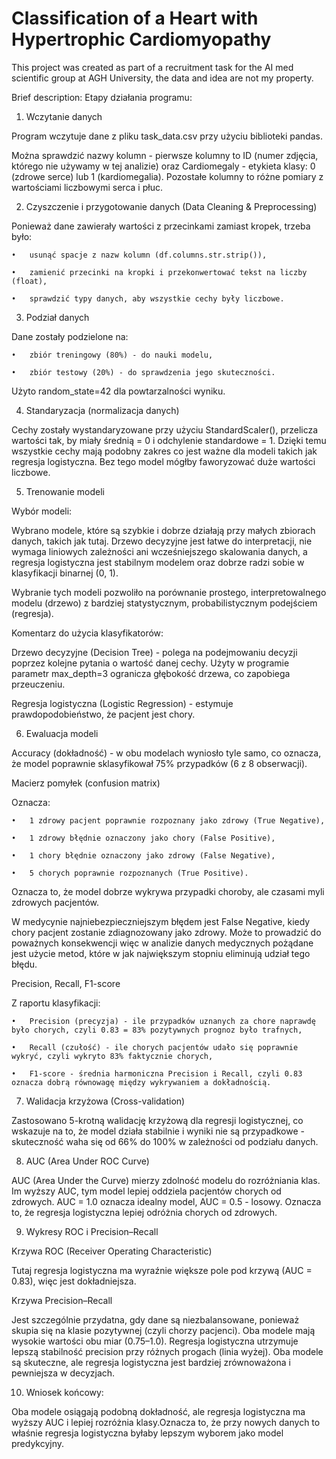 # Classification of a Heart with Hypertrophic Cardiomyopathy
This project was created as part of a recruitment task for the AI ​​med scientific group at AGH University, the data and idea are not my property.

Brief description:
Etapy działania programu:

1. Wczytanie danych

Program wczytuje dane z pliku task_data.csv przy użyciu biblioteki pandas.

Można sprawdzić nazwy kolumn - pierwsze kolumny to ID (numer zdjęcia, którego nie używamy w tej analizie) oraz Cardiomegaly - etykieta klasy: 0 (zdrowe serce) lub     1 (kardiomegalia). Pozostałe kolumny to różne pomiary z wartościami liczbowymi serca i płuc.

2. Czyszczenie i przygotowanie danych (Data Cleaning & Preprocessing)

Ponieważ dane zawierały wartości z przecinkami zamiast kropek, trzeba było:
	
	•	usunąć spacje z nazw kolumn (df.columns.str.strip()),
	
	•	zamienić przecinki na kropki i przekonwertować tekst na liczby (float),
	
	•	sprawdzić typy danych, aby wszystkie cechy były liczbowe.

3. Podział danych

Dane zostały podzielone na:
	
	•	zbiór treningowy (80%) - do nauki modelu,
	
	•	zbiór testowy (20%) - do sprawdzenia jego skuteczności.

Użyto random_state=42 dla powtarzalności wyniku.

4. Standaryzacja (normalizacja danych)

Cechy zostały wystandaryzowane przy użyciu StandardScaler(), przelicza wartości tak, by miały średnią = 0 i odchylenie standardowe = 1. Dzięki temu wszystkie cechy mają podobny zakres co jest ważne dla modeli takich jak regresja logistyczna. Bez tego model mógłby faworyzować duże wartości liczbowe.

5. Trenowanie modeli

Wybór modeli:

Wybrano modele, które są szybkie i dobrze działają przy małych zbiorach danych, takich jak tutaj. Drzewo decyzyjne jest łatwe do interpretacji, nie wymaga liniowych zależności ani wcześniejszego skalowania danych, a regresja logistyczna jest stabilnym modelem oraz dobrze radzi sobie w klasyfikacji binarnej (0, 1). 

Wybranie tych modeli pozwoliło na porównanie prostego, interpretowalnego modelu (drzewo) z bardziej statystycznym, probabilistycznym podejściem (regresja).

Komentarz do użycia klasyfikatorów:

Drzewo decyzyjne (Decision Tree) - polega na podejmowaniu decyzji poprzez kolejne pytania o wartość danej cechy. Użyty w programie parametr max_depth=3 ogranicza głębokość drzewa, co zapobiega przeuczeniu.

Regresja logistyczna (Logistic Regression) - estymuje prawdopodobieństwo, że pacjent jest chory.

6. Ewaluacja modeli

Accuracy (dokładność) - w obu modelach wyniosło tyle samo, co oznacza, że model poprawnie sklasyfikował 75% przypadków (6 z 8 obserwacji).

Macierz pomyłek (confusion matrix)

Oznacza:

	•	1 zdrowy pacjent poprawnie rozpoznany jako zdrowy (True Negative),
	
	•	1 zdrowy błędnie oznaczony jako chory (False Positive),
	
	•	1 chory błędnie oznaczony jako zdrowy (False Negative),
	
	•	5 chorych poprawnie rozpoznanych (True Positive).

Oznacza to, że model dobrze wykrywa przypadki choroby, ale czasami myli zdrowych pacjentów. 

W medycynie najniebezpieczniejszym błędem jest False Negative, kiedy chory pacjent zostanie zdiagnozowany jako zdrowy. Może to prowadzić do poważnych konsekwencji więc w analizie danych medycznych pożądane jest użycie metod, które w jak największym stopniu eliminują udział tego błędu. 

Precision, Recall, F1-score

Z raportu klasyfikacji:

	•	Precision (precyzja) - ile przypadków uznanych za chore naprawdę było chorych, czyli 0.83 = 83% pozytywnych prognoz było trafnych,
	
	•	Recall (czułość) - ile chorych pacjentów udało się poprawnie wykryć, czyli wykryto 83% faktycznie chorych,
	
	•	F1-score - średnia harmoniczna Precision i Recall, czyli 0.83 oznacza dobrą równowagę między wykrywaniem a dokładnością.

7. Walidacja krzyżowa (Cross-validation)

Zastosowano 5-krotną walidację krzyżową dla regresji logistycznej, co wskazuje na to, że model działa stabilnie i wyniki nie są przypadkowe - skuteczność waha się od 66% do 100% w zależności od podziału danych.

8. AUC (Area Under ROC Curve)

AUC (Area Under the Curve) mierzy zdolność modelu do rozróżniania klas. Im wyższy AUC, tym model lepiej oddziela pacjentów chorych od zdrowych. AUC = 1.0 oznacza idealny model, AUC = 0.5 - losowy. Oznacza to, że regresja logistyczna lepiej odróżnia chorych od zdrowych.

9. Wykresy ROC i Precision–Recall

Krzywa ROC (Receiver Operating Characteristic)

Tutaj regresja logistyczna ma wyraźnie większe pole pod krzywą (AUC = 0.83), więc jest dokładniejsza.

Krzywa Precision–Recall

Jest szczególnie przydatna, gdy dane są niezbalansowane, ponieważ skupia się na klasie pozytywnej (czyli chorzy pacjenci). Oba modele mają wysokie wartości obu miar (0.75–1.0). Regresja logistyczna utrzymuje lepszą stabilność precision przy różnych progach (linia wyżej). Oba modele są skuteczne, ale regresja logistyczna jest bardziej zrównoważona i pewniejsza w decyzjach.

10. Wniosek końcowy:

Oba modele osiągają podobną dokładność, ale regresja logistyczna ma wyższy AUC i lepiej rozróżnia klasy.Oznacza to, że przy nowych danych to właśnie regresja logistyczna byłaby lepszym wyborem jako model predykcyjny.


